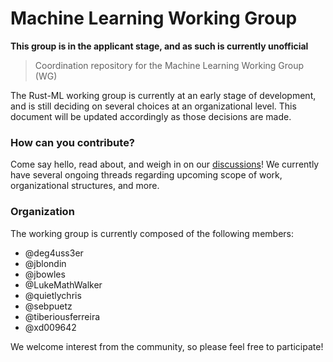 # Machine Learning Working Group
**This group is in the applicant stage, and as such is currently unofficial**

> Coordination repository for the Machine Learning Working Group (WG)

The Rust-ML working group is currently at an early stage of development, and is still deciding on several choices at an organizational level. This document will be updated accordingly as those decisions are made.

### How can you contribute?

Come say hello, read about, and weigh in on our [discussions](https://github.com/rust-ml/discussion)! We currently have several ongoing threads regarding upcoming scope of work, organizational structures, and more.

### Organization

The working group is currently composed of the following members:

- @deg4uss3er
- @jblondin
- @jbowles
- @LukeMathWalker
- @quietlychris
- @sebpuetz
- @tiberiousferreira
- @xd009642

We welcome interest from the community, so please feel free to participate!
